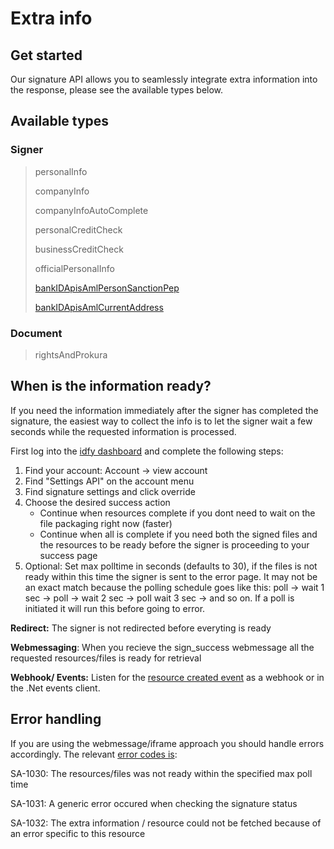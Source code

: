 # Extra info

## Get started

Our signature API allows you to seamlessly integrate extra information into the response, please see the available types below.

## Available types

### Signer

> personalInfo
>
> companyInfo
>
> companyInfoAutoComplete
>
> personalCreditCheck
>
> businessCreditCheck
>
> officialPersonalInfo
>
> [bankIDApisAmlPersonSanctionPep](bankid-apis-aml-person-sanction-pep.md)
>
> [bankIDApisAmlCurrentAddress](bankid-apis-aml-current-address.md)

### Document

> rightsAndProkura



## When is the information ready?

If you need the information immediately after the signer has completed the signature, the easiest way to collect the info is to let the signer wait a few seconds while the requested information is processed. 

First log into the [idfy dashboard](https://dashboard.idfy.io/login) and complete the following steps:

1. Find your account: Account -&gt; view account 
2. Find "Settings API" on the account menu
3. Find signature settings and click override
4. Choose the desired success action
   * Continue when resources complete if you dont need to wait on the file packaging right now \(faster\)
   * Continue when all is complete if you need both the signed files and the resources to be ready before the signer is proceeding to your success page
5. Optional: Set max polltime in seconds \(defaults to 30\), if the files is not ready within this time the signer is sent to the error page. It may not be an exact match because the polling schedule goes like this: poll -&gt; wait 1 sec -&gt; poll -&gt; wait 2 sec -&gt; poll wait 3 sec -&gt; and so on. If a poll is initiated it will run this before going to error.

**Redirect:** The signer is not redirected before everyting is ready

**Webmessaging**: When you recieve the sign\_success webmessage all the requested resources/files is ready for retrieval

**Webhook/ Events:** Listen for the [resource created event](https://docs.idfy.io/api-endpoints/notification/events#resourcecreatedevent) as a webhook or in the .Net events client.

## Error handling

If you are using the webmessage/iframe approach you should handle errors accordingly. The relevant [error codes is](https://docs.idfy.io/api-endpoints/sign/other-information/error-codes):

SA-1030: The resources/files was not ready within the specified max poll time

SA-1031: A generic error occured when checking the signature status

SA-1032: The extra information / resource could not be fetched because of an error specific to this resource










